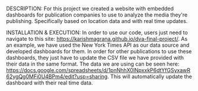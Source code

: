 DESCRIPTION: For this project we created a website with embedded dashboards for publication companies to use to analyze the media they're publishing. Specifically based on location data and with real time updates.

INSTALLATION & EXECUTION: In order to use our code, users just need to navigate to this site: https://karishmagrana.github.io/dva-final-project/. As an example, we have used the New York Times API as our data source and developed dashboards for them. In order for other publications to use these dashboards, they just have to update the CSV file we have provided with their data in the same format. The data we are using can be seen here: https://docs.google.com/spreadsheets/d/1pnNhhX0lNpxxkP6dtYfGSyxawR62ygQg0MFi0U4BPm4/edit?usp=sharing. This will automatically update the dashboard with their real time data.
